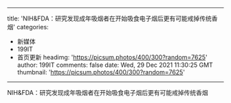 
---
title: 'NIH&FDA：研究发现成年吸烟者在开始吸食电子烟后更有可能戒掉传统香烟'
categories: 
 - 新媒体
 - 199IT
 - 首页更新
headimg: 'https://picsum.photos/400/300?random=7625'
author: 199IT
comments: false
date: Wed, 29 Dec 2021 11:30:25 GMT
thumbnail: 'https://picsum.photos/400/300?random=7625'
---

<div>   
NIH&FDA：研究发现成年吸烟者在开始吸食电子烟后更有可能戒掉传统香烟  
</div>
            